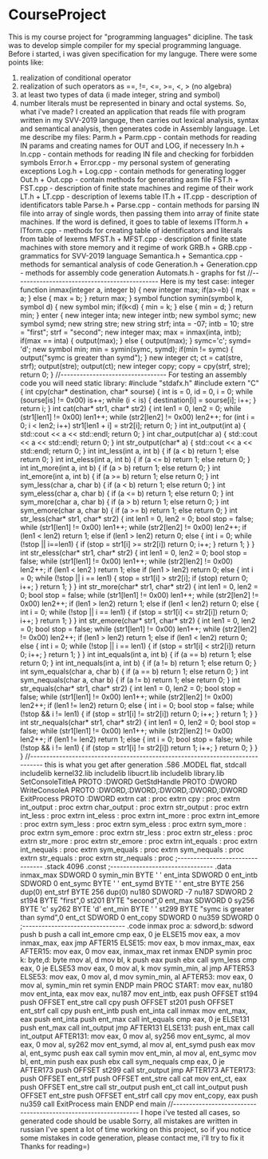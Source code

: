 # CourseProject
This is my course project for "programming languages" dicipline. The task was to develop simple compiler for my special programming language.
Before i started, i was given specification for my languge. There were some points like:
1) realization of conditional operator
2) realization of such operators as ==, !=, <=, >=, <, > (no algebra)
3) at least two types of data (i made integer, string and symbol)
4) number literals must be represented in binary and octal systems.
So, what i've made? I created an application that reads file with program written in my SVV-2019 languge, then carries out lexical analysis,
syntax and semantical analysis, then generates code in Assembly language.
Let me describe my files:
Parm.h + Parm.cpp - contain methods for reading IN params and creating names for OUT and LOG, if necessery
In.h + In.cpp - contain methods for reading IN file and checking for forbidden symbols
Error.h + Error.cpp - my personal system of generating exceptions
Log.h + Log.cpp - contain methods for generating logger
Out.h + Out.cpp - contain methods for generating asm file
FST.h + FST.cpp - description of finite state machines and regime of their work
LT.h + LT.cpp - description of lexems table
IT.h + IT.cpp - description of identificators table
Parse.h + Parse.cpp - contain methods for parsing IN file into array of single words, then passing them into array of finite state machines.
If the word is defined, it goes to table of lexems
ITform.h + ITform.cpp - methods for creating table of identificators and literals from table of lexems
MFST.h + MFST.cpp - description of finite state machines with store memory and it regime of work
GRB.h + GRB.cpp - grammatics for SVV-2019 language
Semantica.h + Semantica.cpp - methods for semantical analysis of code
Generation.h + Generation.cpp - methods for assembly code generation
Automats.h - graphs for fst
//---------------------------------------------
Here is my test case:
integer function inmax(integer a, integer b)
{
new integer max;
if(a>=b)
{
max = a;
} 
else
{
max = b; 
}
return max;
}
symbol function symin(symbol k, symbol d)
{
new symbol min;
if(k<d)
{
min = k;
}
else
{
min = d;
}
return min;
} 
enter
{
new integer inta;
new integer intb;
new symbol symc;
new symbol symd;
new string stre;
new string strf;
inta = -07;
intb = 10;
stre = "first";
strf = "second";
new integer max;
max = inmax(inta, intb);
if(max == inta)
{
output(max);
}
else
{
output(max);
}
symc='c';
symd= 'd';
new symbol min;
min = symin(symc, symd);
if(min != symc)
{
output("symc is greater than symd");
}
new integer ct;
ct = cat(stre, strf);
output(stre);
output(ct);
new integer copy;
copy = cpy(strf, stre);
return 0;
}
//---------------------------------
For testing an assembly code you will need static library:
#include "stdafx.h"
#include <iostream>
extern "C"
{
	int  cpy(char* destination, char* sourse)
	{
		int is = 0, id = 0, i = 0;
		while (sourse[is] != 0x00) is++;
		while (i < is)
		{
			destination[i] = sourse[i];
			i++;
		}
		return i;
	}
	int cat(char* str1, char* str2)
	{
		int len1 = 0, len2 = 0;
		while (str1[len1] != 0x00) len1++;
		while (str2[len2] != 0x00) len2++;
		for (int i = 0; i < len2; i++) str1[len1 + i] = str2[i];
		return 0;
	}
	int int_output(int a)
	{
		std::cout << a << std::endl;
		return 0;
	}
	int char_output(char a)
	{
		std::cout << a << std::endl;
		return 0;
	}
	int str_output(char* a)
	{
		std::cout << a << std::endl;
		return 0;
	}
	int int_less(int a, int b)
	{
		if (a < b) return 1;
		else return 0;
	}
	int int_eless(int a, int b)
	{
		if (a <= b) return 1;
		else return 0;
	}
	int int_more(int a, int b)
	{
		if (a > b) return 1;
		else return 0;
	}
	int int_emore(int a, int b)
	{
		if (a >= b) return 1;
		else return 0;
	}
	int sym_less(char a, char b)
	{
		if (a < b) return 1;
		else return 0;
	}
	int sym_eless(char a, char b)
	{
		if (a <= b) return 1;
		else return 0;
	}
	int sym_more(char a, char b)
	{
		if (a > b) return 1;
		else return 0;
	}
	int sym_emore(char a, char b)
	{
		if (a >= b) return 1;
		else return 0;
	}
	int str_less(char* str1, char* str2)
	{
		int len1 = 0, len2 = 0;
		bool stop = false;
		while (str1[len1] != 0x00) len1++;
		while (str2[len2] != 0x00) len2++;
		if (len1 < len2) return 1;
		else if (len1 > len2) return 0;
		else
		{
			int i = 0;
			while (!stop || i==len1)
			{
				if (stop = str1[i] >= str2[i]) return 0;
				i++;
			}
			return 1;
		}
	}
	int str_eless(char* str1, char* str2)
	{
		int len1 = 0, len2 = 0;
		bool stop = false;
		while (str1[len1] != 0x00) len1++;
		while (str2[len2] != 0x00) len2++;
		if (len1 < len2 ) return 1;
		else if (len1 > len2) return 0;
		else
		{
			int i = 0;
			while (!stop || i == len1)
			{
				stop = str1[i] > str2[i];
				if (stop) return 0;
				i++;
			}
			return 1;
		}
	}
	int str_more(char* str1, char* str2)
	{
		int len1 = 0, len2 = 0;
		bool stop = false;
		while (str1[len1] != 0x00) len1++;
		while (str2[len2] != 0x00) len2++;
		if (len1 > len2) return 1;
		else if (len1 < len2) return 0;
		else
		{
			int i = 0;
			while (!stop || i == len1)
			{
				if (stop = str1[i] <= str2[i]) return 0;
				i++;
			}
			return 1;
		}
	}
	int str_emore(char* str1, char* str2)
	{
		int len1 = 0, len2 = 0;
		bool stop = false;
		while (str1[len1] != 0x00) len1++;
		while (str2[len2] != 0x00) len2++;
		if (len1 > len2) return 1;
		else if (len1 < len2) return 0;
		else
		{
			int i = 0;
			while (!stop || i == len1)
			{
				if (stop = str1[i] < str2[i]) return 0;
				i++;
			}
			return 1;
		}
	}
	int int_equals(int a, int b)
	{
		if (a == b) return 1;
		else return 0;
	}
	int int_nequals(int a, int b)
	{
		if (a != b) return 1;
		else return 0;
	}
	int sym_equals(char a, char b)
	{
		if (a == b) return 1;
		else return 0;
	}
	int sym_nequals(char a, char b)
	{
		if (a != b) return 1;
		else return 0;
	}
	int str_equals(char* str1, char* str2)
	{
		int len1 = 0, len2 = 0;
		bool stop = false;
		while (str1[len1] != 0x00) len1++;
		while (str2[len2] != 0x00) len2++;
		if (len1 != len2) return 0;
		else
		{
			int i = 0;
			bool stop = false;
			while (!stop && i != len1)
			{
				if (stop = str1[i] != str2[i]) return 0;
				i++;
			}
			return 1;
		}
	}
	int str_nequals(char* str1, char* str2)
	{
		int len1 = 0, len2 = 0;
		bool stop = false;
		while (str1[len1] != 0x00) len1++;
		while (str2[len2] != 0x00) len2++;
		if (len1 != len2) return 1;
		else
		{
			int i = 0;
			bool stop = false;
			while (!stop && i != len1)
			{
				if (stop = str1[i] != str2[i]) return 1;
				i++;
			}
			return 0;
		}
	}
}
//------------------------------------------------------------------------------
this is what you get after generation
.586
.MODEL flat, stdcall
includelib kernel32.lib
includelib libucrt.lib
includelib library.lib
SetConsoleTitleA   PROTO :DWORD 
GetStdHandle       PROTO :DWORD
WriteConsoleA      PROTO :DWORD,:DWORD,:DWORD,:DWORD,:DWORD
ExitProcess	PROTO   :DWORD
extrn cat : proc
extrn cpy : proc
extrn int_output : proc
extrn char_output : proc
extrn str_output : proc
extrn int_less : proc
extrn int_eless : proc
extrn int_more : proc
extrn int_emore : proc
extrn sym_less : proc
extrn sym_eless : proc
extrn sym_more : proc
extrn sym_emore : proc
extrn str_less : proc
extrn str_eless : proc
extrn str_more : proc
extrn str_emore : proc
extrn int_equals : proc
extrn int_nequals : proc
extrn sym_equals : proc
extrn sym_nequals : proc
extrn str_equals : proc
extrn str_nequals : proc
;--------------------------------
.stack 4096
.const
;--------------------------------
.data
inmax_max  SDWORD  0
symin_min  BYTE  ' '
ent_inta  SDWORD  0
ent_intb  SDWORD  0
ent_symc  BYTE  ' '
ent_symd  BYTE  ' '
ent_stre  BYTE 256 dup(0)
ent_strf  BYTE 256 dup(0)
nu180  SDWORD  -7
nu187  SDWORD  2
st194  BYTE  "first",0
st201  BYTE  "second",0
ent_max  SDWORD  0
sy256  BYTE  'c'
sy262  BYTE  'd'
ent_min  BYTE  ' '
st299  BYTE  "symc is greater than symd",0
ent_ct  SDWORD  0
ent_copy  SDWORD  0
nu359  SDWORD  0
;--------------------------------
.code
inmax proc a: sdword,b: sdword
push b
push a
call int_emore
cmp eax, 0
je ELSE15
mov eax, a 
 mov inmax_max, eax
jmp AFTER15
ELSE15:
mov eax, b 
 mov inmax_max, eax
AFTER15:
mov eax, 0
mov eax, inmax_max
ret
inmax ENDP
symin proc k: byte,d: byte
mov al, d
mov bl, k
push eax
push ebx
call sym_less
cmp eax, 0
je ELSE53
mov eax, 0
mov al, k
mov symin_min, al
jmp AFTER53
ELSE53:
mov eax, 0
mov al, d
mov symin_min, al
AFTER53:
mov eax, 0
mov al, symin_min
ret
symin ENDP
main PROC
START:
mov eax, nu180 
 mov ent_inta, eax
mov eax, nu187 
 mov ent_intb, eax
push OFFSET st194
push OFFSET ent_stre
call cpy
push OFFSET st201
push OFFSET ent_strf
call cpy
push  ent_intb
push  ent_inta
call inmax
mov ent_max, eax
push ent_inta
push ent_max
call int_equals
cmp eax, 0
je ELSE131
push ent_max
call int_output
jmp AFTER131
ELSE131:
push ent_max
call int_output
AFTER131:
mov eax, 0
mov al, sy256
mov ent_symc, al
mov eax, 0
mov al, sy262
mov ent_symd, al
mov al, ent_symd
push eax
mov al, ent_symc
push eax
call symin
mov ent_min, al
mov al, ent_symc
mov bl, ent_min
push eax
push ebx
call sym_nequals
cmp eax, 0
je AFTER173
push OFFSET st299
call str_output
jmp AFTER173
AFTER173:
push OFFSET ent_strf
push OFFSET ent_stre
call cat
mov ent_ct, eax
push OFFSET ent_stre
call str_output
push ent_ct
call int_output
push OFFSET ent_stre
push OFFSET ent_strf
call cpy
mov ent_copy, eax
push nu359
call ExitProcess
main ENDP
end main
//---------------------------------------------------------------
I hope i've tested all cases, so generated code should be usable
Sorry, all mistakes are written in russian
I've spent a lot of time working on this project, so if you notice some mistakes in code generation, please contact me, i'll try to fix it
Thanks for reading=)






